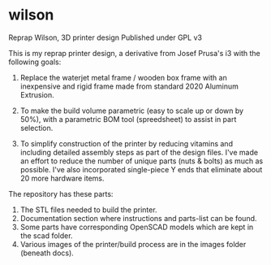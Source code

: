 wilson
======

Reprap Wilson, 3D printer design
Published under GPL v3

This is my reprap printer design, a derivative from Josef Prusa's i3 with the
following goals:

1.  Replace the waterjet metal frame / wooden box frame with an inexpensive
	and rigid frame made from standard 2020 Aluminum Extrusion.

2.  To make the build volume parametric (easy to scale up or down by 50%), with
	a parametric BOM tool (spreedsheet) to assist in part selection.

3.  To simplify construction of the printer by reducing vitamins and including 
    detailed assembly steps as part of the design files.  I've made an effort 
	to reduce the number of unique parts (nuts & bolts) as much as possible.
	I've also incorporated single-piece Y ends that eliminate about 20 more
	hardware items.

The repository has these parts:

1. The STL files needed to build the printer.
2. Documentation section where instructions and parts-list can be found.
3. Some parts have corresponding OpenSCAD models which are kept in the scad 
   folder.
4. Various images of the printer/build process are in the images folder 
   (beneath docs).




